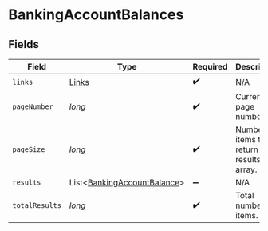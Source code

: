 # BankingAccountBalances


## Fields

| Field                                                                       | Type                                                                        | Required                                                                    | Description                                                                 |
| --------------------------------------------------------------------------- | --------------------------------------------------------------------------- | --------------------------------------------------------------------------- | --------------------------------------------------------------------------- |
| `links`                                                                     | [Links](../../models/shared/Links.md)                                       | :heavy_check_mark:                                                          | N/A                                                                         |
| `pageNumber`                                                                | *long*                                                                      | :heavy_check_mark:                                                          | Current page number.                                                        |
| `pageSize`                                                                  | *long*                                                                      | :heavy_check_mark:                                                          | Number of items to return in results array.                                 |
| `results`                                                                   | List<[BankingAccountBalance](../../models/shared/BankingAccountBalance.md)> | :heavy_minus_sign:                                                          | N/A                                                                         |
| `totalResults`                                                              | *long*                                                                      | :heavy_check_mark:                                                          | Total number of items.                                                      |